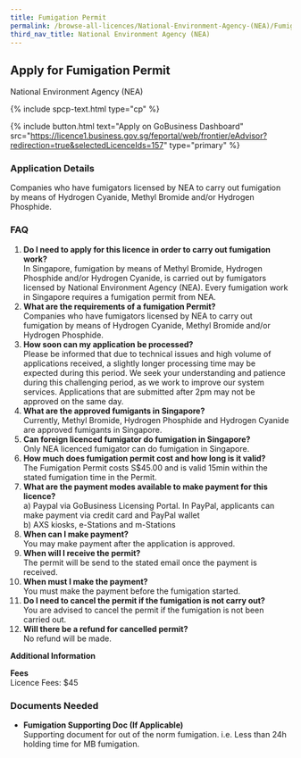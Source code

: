 ```yaml
---
title: Fumigation Permit
permalink: /browse-all-licences/National-Environment-Agency-(NEA)/Fumigation-Permit
third_nav_title: National Environment Agency (NEA)
---
```


## Apply for Fumigation Permit

National Environment Agency (NEA)

{% include spcp-text.html type="cp" %}

{% include button.html text="Apply on GoBusiness Dashboard" src="https://licence1.business.gov.sg/feportal/web/frontier/eAdvisor?redirection=true&selectedLicenceIds=157" type="primary" %}

### Application Details

<p>Companies who have fumigators licensed by NEA to carry out fumigation by means of Hydrogen Cyanide, Methyl Bromide and/or Hydrogen Phosphide.</p>
<h3>FAQ</h3>
<ol>
<li><strong>Do I need to apply for this licence in order to carry out fumigation work?</strong><br />In Singapore, fumigation by means of Methyl Bromide, Hydrogen Phosphide and/or Hydrogen Cyanide, is carried out by fumigators licensed by National Environment Agency (NEA). Every fumigation work in Singapore requires a fumigation permit from NEA.</li>
<li><strong>What are the requirements of a fumigation Permit?</strong><br />Companies who have fumigators licensed by NEA to carry out fumigation by means of Hydrogen Cyanide, Methyl Bromide and/or Hydrogen Phosphide.</li>
<li><strong>How soon can my application be processed?</strong><br />Please be informed that due to technical issues and high volume of applications received, a slightly longer processing time may be expected during this period. We seek your understanding and patience during this challenging period, as we work to improve our system services. Applications that are submitted after 2pm may not be approved on the same day.</li>
<li><strong>What are the approved fumigants in Singapore?</strong><br />Currently, Methyl Bromide, Hydrogen Phosphide and Hydrogen Cyanide are approved fumigants in Singapore.</li>
<li><strong>Can foreign licenced fumigator do fumigation in Singapore?</strong><br />Only NEA licenced fumigator can do fumigation in Singapore.</li>
<li><strong>How much does fumigation permit cost and how long is it valid?</strong><br />The Fumigation Permit costs S$45.00 and is valid 15min within the stated fumigation time in the Permit.</li>
<li><strong>What are the payment modes available to make payment for this licence?</strong><br />a) Paypal via GoBusiness Licensing Portal. In PayPal, applicants can make payment via credit card and PayPal wallet<br />b) AXS kiosks, e-Stations and m-Stations</li>
<li><strong>When can I make payment?</strong><br />You may make payment after the application is approved.</li>
<li><strong>When will I receive the permit?</strong><br />The permit will be send to the stated email once the payment is received.</li>
<li><strong>When must I make the payment?</strong><br />You must make the payment before the fumigation started.</li>
<li><strong> Do I need to cancel the permit if the fumigation is not carry out?</strong><br />You are advised to cancel the permit if the fumigation is not been carried out.</li>
<li><strong>Will there be a refund for cancelled permit?</strong><br />No refund will be made.</li>
</ol>

**Additional Information**

<p><strong>Fees</strong><br />Licence Fees: $45</p>

### Documents Needed

<ul>
<li><strong>Fumigation Supporting Doc (If Applicable)</strong><br />Supporting document for out of the norm fumigation. i.e. Less than 24h holding time for MB fumigation.</li>
</ul>

